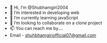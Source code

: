 - 👋 Hi, I’m @Shubhamgiri2004
- 👀 I’m interested in developing web
- 🌱 I’m currently learning javaScript
- 💞️ I’m looking to collaborate on a clone project 
- 📫 You can reach me by....
- Email - shuhbhamgiriofficial07@gmail.com

<!---
Shubhamgiri2004/Shubhamgiri2004 is a ✨ special ✨ repository because its `README.md` (this file) appears on your GitHub profile.
You can click the Preview link to take a look at your changes.
--->
